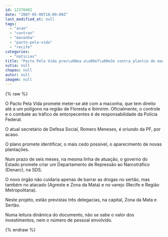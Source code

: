 ```yaml
---
id: 12378402
date: "2007-05-08T18:00:00Z"
last_modified_at: null
tags:
  - "acao"
  - "contran"
  - "maconha"
  - "pacto-pela-vida"
  - "recife"
categories:
  - "noticias"
title: "Pacto Pela Vida prev\u00ea a\u00e7\u00e3o contra plantio de maconha e delegacia especializada para narcotr\u00e1ficos no Recife"
sutia: null
chapeu: null
autor: null
imagem: null
---
```

{% raw %}
<p><p><font face=\"&quot;&quot;&quot;Verdana&quot;&quot;&quot;\">O Pacto Pela Vida promete meter-se at&eacute; com a maconha, que tem direito at&eacute; a um pol&iacute;gono na regi&atilde;o de Floresta e Ibimirim. Oficialmente, o controle e o combate ao tr&aacute;fico de entorpecentes &eacute; de responsabilidade da Pol&iacute;cia Federal.</font></p></p>
<p><p><font face=\"&quot;&quot;&quot;Verdana&quot;&quot;&quot;\">O atual secret&aacute;rio de Defesa Social, Romero Meneses, &eacute; oriundo da PF, por acaso.</font></p></p>
<p><p><font face=\"&quot;&quot;&quot;Verdana&quot;&quot;&quot;\">O plano promete identificar, o mais cedo poss&iacute;vel, o aparecimento de novas planta&ccedil;&otilde;es.</font></p></p>
<p><p><font face=\"&quot;&quot;&quot;Verdana&quot;&quot;&quot;\">Num prazo de seis meses, na mesma linha de atua&ccedil;&atilde;o, o governo do Estado promete criar um Departamento de Repress&atilde;o ao Narcotr&aacute;fico (Denarc), na SDS.</font></p></p>
<p><p><font face=\"&quot;&quot;&quot;Verdana&quot;&quot;&quot;\">O novo &oacute;rg&atilde;o n&atilde;o cuidaria apenas de barrar as drogas no sert&atilde;o, mas tamb&eacute;m no atacado (Agreste e Zona da Mata) e no varejo (Recife e Regi&atilde;o Metropolitana).</font></p></p>
<p><p><font face=\"&quot;&quot;&quot;Verdana&quot;&quot;&quot;\">Neste projeto, est&atilde;o previstas tr&ecirc;s delegacias, na capital, Zona da Mata e Sert&atilde;o.</font></p></p>
<p><p><font face=\"&quot;&quot;&quot;Verdana&quot;&quot;&quot;\">Numa leitura din&acirc;mica do documento, n&atilde;o se sabe o valor dos investimentos, nem o n&uacute;mero de pessoal envolvido.</font></p> </p>
{% endraw %}